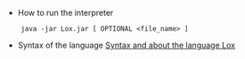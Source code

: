 * How to run the interpreter
```shell
	java -jar Lox.jar [ OPTIONAL <file_name> ]
```

* Syntax of the language
[Syntax and about the language Lox](https://craftinginterpreters.com/the-lox-language.html)
